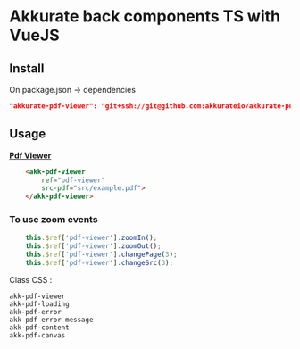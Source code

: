 # **Akkurate back components TS with VueJS**

## Install

On package.json -> dependencies

``` json
"akkurate-pdf-viewer": "git+ssh://git@github.com:akkurateio/akkurate-pdf-viewer.git"
```

## Usage

**<ins>Pdf Viewer</ins>**
```html
    <akk-pdf-viewer
        ref="pdf-viewer"
        src-pdf="src/example.pdf">
    </akk-pdf-viewer>
```

### To use zoom events

```js
    this.$ref['pdf-viewer'].zoomIn();
    this.$ref['pdf-viewer'].zoomOut();
    this.$ref['pdf-viewer'].changePage(3);
    this.$ref['pdf-viewer'].changeSrc(3);
```

Class CSS : 
```
akk-pdf-viewer
akk-pdf-loading
akk-pdf-error
akk-pdf-error-message
akk-pdf-content
akk-pdf-canvas
```